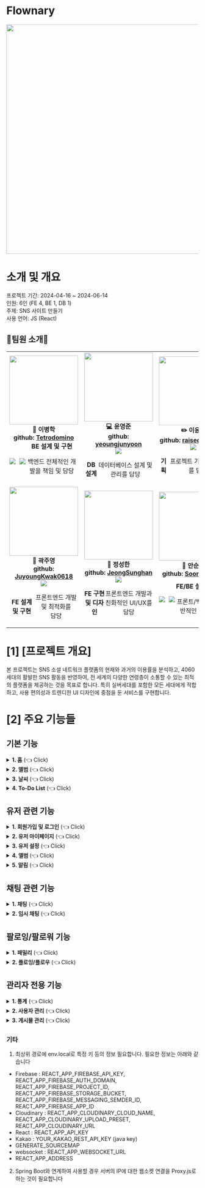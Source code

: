 # <span id="top"> Flownary </span>
<img width="840" height="600" src="https://github.com/JuyoungKwak0618/FlownaryReact/assets/155405909/bdfe39bb-3b23-421b-a3b2-4e11cc912a61">

# 소개 및 개요

프로젝트 기간: 2024-04-16 ~ 2024-06-14<br/>
인원: 6인 (FE 4, BE 1, DB 1)<br/>
주제: SNS 사이트 만들기<br/>
사용 언어: JS (React)<br/>

<h2>🌟팀원 소개🌟</h2>
<table>
    <tr>
        <td align="center" style="height: 250px">
            <img src="https://github.com/JuyoungKwak0618/FlownaryReact/assets/155405909/baaede75-c7b1-4af9-9839-fd6b0365961c" height="180" width="180">
            <br>
            <strong>👑 이병학</strong>
            <br>
        <strong>github: <a href="https://github.com/Tetrodomino">Tetrodomino</a></strong>
            <br>
            <div style="display: flex; align-items: center;">
    <img src="https://img.shields.io/badge/-Team%20Leader-yellow" style="margin-right: 10px;">
    <img src="https://img.shields.io/badge/BackEnd-404040">
 <div>
            <strong>BE 설계 및 구현</strong>
            <br>
            <p>백엔드 전체적인 개발을 책임 및 담당</p>
        </div>
</div>
        </td>
        <td align="center" style="height: 250px">
            <img src="https://github.com/JuyoungKwak0618/FlownaryReact/assets/155405909/5a5660a3-ac07-4c39-a792-944ee1edbd83" height="180" width="180">
            <br>
            <strong>💻 윤영준</strong>
            <br>
           <strong>github: <a href="https://github.com/yeoungjunyoon">yeoungjunyoon</a></strong>
            <br>
            <img src="https://img.shields.io/badge/DataBase-008000">
             <div style="display: flex; align-items: center;">
                 <strong>DB 설계</strong>
            <br>
            <p>데이터베이스 설계 및 관리를 담당</p>
        </div>
        </td>
        <td align="center" style="height: 250px">
            <img src="https://github.com/JuyoungKwak0618/FlownaryReact/assets/155405909/5eb5bde5-261d-4e4c-ba43-11c1d0c2de05" height="180" width="180">
            <br>
            <strong>✏️ 이윤주</strong>
            <br>
            <strong>github: <a href="https://github.com/raisedeveloper">raisedeveloper</a></strong>
            <br>
            <img src="https://img.shields.io/badge/-Work%20Management%20-f67280">
             <div style="display: flex; align-items: center;">
                 <strong>기획</strong>
            <br>
            <p>프로젝트 기획 및 관리를 담당</p>
        </div>
        </td>
    </tr>
    <tr>
        <td align="center" style="height: 250px">
            <img src="https://github.com/JuyoungKwak0618/FlownaryReact/assets/155405909/f15f0994-9331-4ce4-87b9-c83ce4d47ef1" height="180" width="180">
            <br>
            <strong>🎨 곽주영</strong>
            <br>
            <strong>github: <a href="https://github.com/JuyoungKwak0618">JuyoungKwak0618</a></strong>
            <br>
            <img src="https://img.shields.io/badge/FrontEnd-007acc">
            <div style="display: flex; align-items: center;">
                 <strong>FE 설계 및 구현</strong>
            <br>
            <p>프론트엔드 개발 및 최적화를<br> 담당</p>
            </div>
        </td>
        <td align="center" style="height: 250px">
            <img src="https://github.com/JuyoungKwak0618/FlownaryReact/assets/155405909/c3402f3d-4b2b-4200-a4fc-b6d2d4b7b9a6" height="180" width="180">
            <br>
            <strong>🎨 정성한</strong>
            <br>
           <strong>github: <a href="https://github.com/JeongSunghan">JeongSunghan</a></strong>
            <br>
            <img src="https://img.shields.io/badge/FrontEnd-007acc">
            <div style="display: flex; align-items: center;">
                 <strong>FE 구현 및 디자인</strong>
            <br>
            <p>프론트엔드 개발과 친화적인 UI/UX를 담당</p>
        </td>
        <td align="center" style="height: 250px">
            <img src="https://github.com/JuyoungKwak0618/FlownaryReact/assets/155405909/563dd1c4-4ecc-4aa2-a638-396107328e04" height="180" width="180">
            <br>
            <strong>🎨 안순현</strong>
            <br>
           <strong>github: <a href="https://github.com/SoonHyunAn">SoonHyunAn</a></strong>
            <br>
           <div style="display: flex; align-items: center;">
    <img src="https://img.shields.io/badge/FrontEnd-007acc" style="margin-right: 10px;">
    <img src="https://img.shields.io/badge/BackEnd-404040">
           <div style="margin-top: 10px;">
            <strong>FE/BE 설계 및 구현</strong>
            <br>
            <p>프론트/백엔드의 전반적인 개발 담당</p>
           </div>
        </div>
        </td>
    </tr>
</table>


# [1] [프로젝트 개요]
본 프로젝트는 SNS 소셜 네트워크 플랫폼의 현재와 과거의 이용률을 분석하고, 4060세대의 활발한 SNS 활동을 반영하여, 전 세계의 다양한 연령층이 소통할 수 있는 최적의 플랫폼을 제공하는 것을 목표로 합니다. 특히 실버세대를 포함한 모든 세대에게 적합하고, 사용 편의성과 트렌디한 UI 디자인에 중점을 둔 서비스를 구현합니다.

# [2] 주요 기능들
## 기본 기능
<details>
  <summary><b>1. 홈</b> (👈 Click)</summary>
  <br>
  <div markdown="1">
    <h3>홈</h3>
    <ul>
      <li>첫 로그인 시 보이는 홈 화면</li>
          <img src="" alt="">
  </ul>
  </div>
</details>

<details>
  <summary><b>2. 앨범</b> (👈 Click)</summary>
  <br>
  <div markdown="1">
    <h3>홈</h3>
    <ul>
      <li>첫 로그인 시 보이는 홈 화면</li>
          <img src="" alt="">
  </ul>
  </div>
</details>

 <details>
  <summary><b>3. 날씨</b> (👈 Click)</summary>
  <br>
  <div markdown="1">
    <ul>
        <li>내용</li>
          <img src="" alt="">        
  </ul>
  </div>  
</details>

 <details>
  <summary><b>4. To-Do List</b> (👈 Click)</summary>
  <br>
  <div markdown="1">
    <ul>
        <li>내용</li>
          <img src="" alt="">        
  </ul>
  </div>  
</details>


## 유저 관련 기능
<details>
  <summary><b>1. 회원가입 및 로그인</b> (👈 Click)</summary>
  <br>
  <div markdown="1">
    <h3>가입 및 로그인</h3>
    <ul>
      <li>Firebase Authentication을 사용하여 로그인 기능 구현</li>
          <img src="" alt="">
       <li>Firebase Authentication을 사용하여 회원가입 기능 구현</li>
          <img src="" alt="">
  </ul>
  </div>
</details>

 <details>
  <summary><b>2. 유저 마이페이지</b> (👈 Click)</summary>
  <br>
  <div markdown="1">
    <ul>
      <li>유저 정보 저장 및 관리</li>
  <img src="" alt="">
  </ul>
  </div>
</details>     

 <details>
  <summary><b>3. 유저 설정</b> (👈 Click)</summary>
  <br>
  <div markdown="1">
    <ul>
      <li>유저의 정보를 설정 할 수 있는 페이지 입니다.</li>
  <img src="" alt="">
  </ul>
  </div>
</details>     

 <details>
  <summary><b>4. 앨범</b> (👈 Click)</summary>
  <br>
  <div markdown="1">
    <ul>
        <li>내용</li>
          <img src="" alt="">        
  </ul>
  </div>  
</details>

<details>
  <summary><b>5. 알림</b> (👈 Click)</summary>
  <br>
  <div markdown="1">
    <ul>
        <li>내용</li>
          <img src="" alt="">        
  </ul>
  </div>  
</details>

## 채팅 관련 기능
 <details>
  <summary><b>1. 채팅</b> (👈 Click)</summary>
  <br>
  <div markdown="1">
    <ul>
        <li>채팅방 목록 및 채팅 내용을 표시</li>
          <img src="" alt="">        
  </ul>
  </div>  
</details>

 <details>
  <summary><b>2. 임시 채팅</b> (👈 Click)</summary>
  <br>
  <div markdown="1">
    <ul>
        <li>채팅방 목록 및 채팅 내용을 표시</li>
          <img src="" alt="">        
  </ul>
  </div>  
</details>

## 팔로잉/팔로워 기능
 <details>
  <summary><b>1. 패밀리</b> (👈 Click)</summary>
  <br>
  <div markdown="1">
    <ul>
        <li>카카오톡 오픈 채팅과 비슷한 기능입니다.</li>      
          <img src="" alt="">        
  </ul>
  </div>  
</details>

 <details>
  <summary><b>2. 플로잉/플로우</b> (👈 Click)</summary>
  <br>
  <div markdown="1">
    <ul>
        <li>타 SNS의 팔로우 / 파로잉 기능이며, 해당 페이지에서는 자신이 팔로잉 및 팔로우한 목록을 볼 수 있습니다.</li>
          <img src="" alt="">        
  </ul>
  </div>  
</details>


## 관리자 전용 기능
 <details>
  <summary><b>1. 통계</b> (👈 Click)</summary>
  <br>
  <div markdown="1">
    <ul>
        <li>userList 와 boarList를 불러온 후 각각의 맞는 조건에 따라 표시</li>
          <img src="" alt="">        
  </ul>
  </div>  
</details>

 <details>
  <summary><b>2. 사용자 관리</b> (👈 Click)</summary>
  <br>
  <div markdown="1">
    <ul>
        <li>userList를 불러옵니다</li>
          <img src="" alt="">             
  </ul>    
  </div>       
</details>

 <details>
  <summary><b>3. 게시물 관리</b> (👈 Click)</summary>
  <br>
  <div markdown="1">
    <ul>
        <li>boardList를 불러옵니다</li>
          <img src="" alt="">             
  </ul>    
  </div>       
</details>




### 기타
1. 최상위 경로에 env.local로 특정 키 등의 정보 필요합니다. 필요한 정보는 아래와 같습니다
- Firebase : REACT_APP_FIREBASE_API_KEY, REACT_APP_FIREBASE_AUTH_DOMAIN, REACT_APP_FIREBASE_PROJECT_ID, REACT_APP_FIREBASE_STORAGE_BUCKET, REACT_APP_FIREBASE_MESSAGING_SEMDER_ID, REACT_APP_FIREBASE_APP_ID
- Cloudinary : REACT_APP_CLOUDINARY_CLOUD_NAME, REACT_APP_CLOUDINARY_UPLOAD_PRESET, REACT_APP_CLOUDINARY_URL
- React : REACT_APP_API_KEY
- Kakao : YOUR_KAKAO_REST_API_KEY (java key)
- GENERATE_SOURCEMAP
- websocket : REACT_APP_WEBSOCKET_URL
- REACT_APP_ADDRESS
2. Spring Boot와 연계하여 사용할 경우 서버의 IP에 대한 웹소켓 연결을 Proxy.js로 하는 것이 필요합니다

